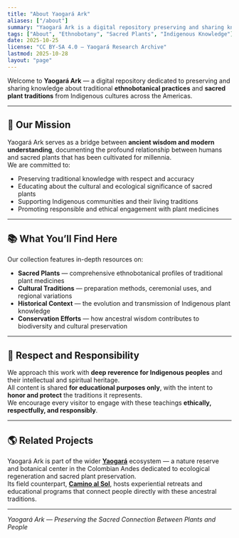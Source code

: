 ```yaml
---
title: "About Yaogará Ark"
aliases: ["/about"]
summary: "Yaogará Ark is a digital repository preserving and sharing knowledge about sacred plants, indigenous wisdom, and ethnobotanical traditions across the Americas."
tags: ["About", "Ethnobotany", "Sacred Plants", "Indigenous Knowledge"]
date: 2025-10-25
license: "CC BY-SA 4.0 – Yaogará Research Archive"
lastmod: 2025-10-28
layout: "page"
---
```


Welcome to **Yaogará Ark** — a digital repository dedicated to preserving and sharing knowledge about traditional **ethnobotanical practices** and **sacred plant traditions** from Indigenous cultures across the Americas.

---

## 🌿 Our Mission

Yaogará Ark serves as a bridge between **ancient wisdom and modern understanding**, documenting the profound relationship between humans and sacred plants that has been cultivated for millennia.  
We are committed to:

- Preserving traditional knowledge with respect and accuracy  
- Educating about the cultural and ecological significance of sacred plants  
- Supporting Indigenous communities and their living traditions  
- Promoting responsible and ethical engagement with plant medicines  

---

## 📚 What You’ll Find Here

Our collection features in-depth resources on:

- **Sacred Plants** — comprehensive ethnobotanical profiles of traditional plant medicines  
- **Cultural Traditions** — preparation methods, ceremonial uses, and regional variations  
- **Historical Context** — the evolution and transmission of Indigenous plant knowledge  
- **Conservation Efforts** — how ancestral wisdom contributes to biodiversity and cultural preservation  

---

## 🤍 Respect and Responsibility

We approach this work with **deep reverence for Indigenous peoples** and their intellectual and spiritual heritage.  
All content is shared **for educational purposes only**, with the intent to **honor and protect** the traditions it represents.  
We encourage every visitor to engage with these teachings **ethically, respectfully, and responsibly**.

---

## 🌎 Related Projects

Yaogará Ark is part of the wider **[Yaogará](https://yaogara.com)** ecosystem — a nature reserve and botanical center in the Colombian Andes dedicated to ecological regeneration and sacred plant preservation.  
Its field counterpart, **[Camino al Sol](https://caminoalsol.com)**, hosts experiential retreats and educational programs that connect people directly with these ancestral traditions.

---

*Yaogará Ark — Preserving the Sacred Connection Between Plants and People*

